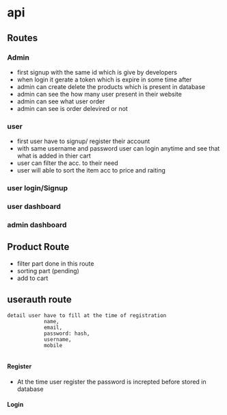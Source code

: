 # api

## Routes

### Admin

-   first signup with the same id which is give by developers
-   when login it gerate a token which is expire in some time after
-   admin can create delete the products which is present in database
-   admin can see the how many user present in their website
-   admin can see what user order
-   admin can see is order delevired or not

### user

-   first user have to signup/ register their account
-   with same username and password user can login anytime and see that what is added in thier cart
-   user can filter the acc. to their need
-   user will able to sort the item acc to price and raiting

### user login/Signup

### user dashboard

### admin dashboard

## Product Route

-   filter part done in this route
-   sorting part (pending)
- add to cart 


## userauth route

````        
detail user have to fill at the time of registration
            name,
			email,
			password: hash,
			username,
			mobile
            
````
#### Register
- At the time user register the password is increpted before stored in database

#### Login 


